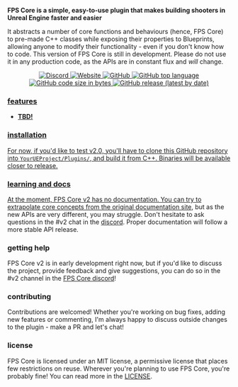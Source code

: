 **FPS Core is a simple, easy-to-use plugin that makes building shooters in Unreal Engine faster and easier**

It abstracts a number of core functions and behaviours (hence, FPS Core) to pre-made C++ classes while exposing their properties to Blueprints, allowing anyone to modify their functionality - even if you don't know how to code. This version of FPS Core is still in development. Please do not use it in any production code, as the APIs are in constant flux and _will_ change.

<div align="center">
  <a href="https://discord.gg/yjkvET4UN" target="_blank" title="Discord">
  <img alt="Discord" src="https://img.shields.io/discord/1010210608030961804">
  <a href="https://fpscore.dev" target="_blank" title="Website">
  <img alt="Website" src="https://img.shields.io/website?label=documentation&url=https%3A%2F%2Ffpscore.dev">
  <a href="" target="_blank" title="">
  <img alt="GitHub" src="https://img.shields.io/github/license/whoisEllie/FPSCore">
  <img alt="GitHub top language" src="https://img.shields.io/github/languages/top/whoisEllie/FPSCore">
  <img alt="GitHub code size in bytes" src="https://img.shields.io/github/languages/code-size/whoisEllie/FPSCore">
  <img alt="GitHub release (latest by date)" src="https://img.shields.io/github/v/release/whoisEllie/FPSCore">
  <!--
  <a href="https://www.unrealengine.com/marketplace/en-US/product/fps-core" target="_blank" title="Marketplace Link">
  <img alt="Marketplace Link" src="https://img.shields.io/badge/download-marketplace-blue">
  -->
</div>

### features

- **TBD!**

### installation

For now, if you'd like to test v2.0, you'll have to clone this GitHub repository into `YourUEProject/Plugins/`, and build it from C++. Binaries will be available closer to release.

### learning and docs

At the moment, FPS Core v2 has no documentation. You can try to extrapolate core concepts from the original [documentation site](https://whoisellie.github.io/OpenFPS-Quartz/), but as the new APIs are very different, you may struggle. Don't hesitate to ask questions in the #v2 chat in the [discord](https://discord.gg/nyjkvET4UN). Proper documentation will follow a more stable API release.

### getting help

FPS Core v2 is in early development right now, but if you'd like to discuss the project, provide feedback and give suggestions, you can do so in the #v2 channel in the [FPS Core discord](https://discord.gg/nyjkvET4UN)!

### contributing

Contributions are welcomed! Whether you're working on bug fixes, adding new features or commenting, I'm always happy to discuss outside changes to the plugin - make a PR and let's chat!

### license

FPS Core is licensed under an MIT license, a permissive license that places few restrictions on reuse. Wherever you're planning to use FPS Core, you're probably fine! You can read more in the [LICENSE](LICENSE).
